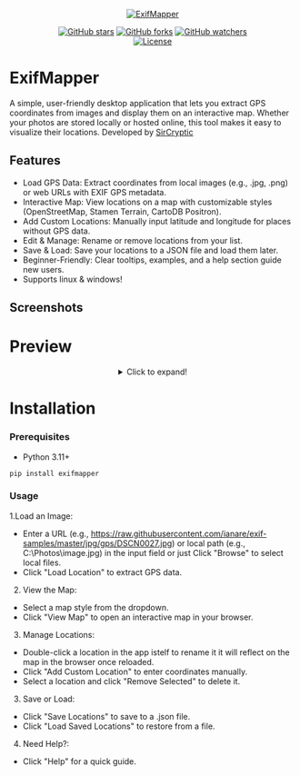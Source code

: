 
<p align="center">
  <a href="https://github.com/sircryptic/exifmapper">
    <img src="https://github.com/user-attachments/assets/953ae98b-b3ff-4d16-b98e-9a2dbfca0fc0" alt="ExifMapper"
    onmouseover="this.style.transform='scale(1.05)'; this.style.opacity='0.8';" 
    onmouseout="this.style.transform='scale(1)'; this.style.opacity='1';">
  </a>

<div align="center">
    <a href="https://github.com/sircryptic/exifmapper/stargazers"><img src="https://img.shields.io/github/stars/sircryptic/exifmapper.svg" alt="GitHub stars"></a>
    <a href="https://github.com/sircryptic/exifmapper/network"><img src="https://img.shields.io/github/forks/sircryptic/exifmapper.svg" alt="GitHub forks"></a>
    <a href="https://github.com/sircryptic/exifmapper/watchers"><img src="https://img.shields.io/github/watchers/sircryptic/exifmapper.svg?style=social" alt="GitHub watchers"></a>
    <br>
    <a href="https://github.com/SirCryptic/exifmapper/blob/main/LICENSE"><img src="https://img.shields.io/badge/license-MIT-green.svg" alt="License"></a>
</div>

# ExifMapper

A simple, user-friendly desktop application that lets you extract GPS coordinates from images and display them on an interactive map. Whether your photos are stored locally or hosted online, this tool makes it easy to visualize their locations.
Developed by [SirCryptic](https://github.com/SirCryptic)

## Features
- Load GPS Data: Extract coordinates from local images (e.g., .jpg, .png) or web URLs with EXIF GPS metadata.
- Interactive Map: View locations on a map with customizable styles (OpenStreetMap, Stamen Terrain, CartoDB Positron).
- Add Custom Locations: Manually input latitude and longitude for places without GPS data.
- Edit & Manage: Rename or remove locations from your list.
- Save & Load: Save your locations to a JSON file and load them later.
- Beginner-Friendly: Clear tooltips, examples, and a help section guide new users.
- Supports linux & windows!

## Screenshots
<h1 align="left">Preview</h1>

<center>

<details>
  <summary>Click to expand!</summary>

### Main Interface
![interface](https://github.com/user-attachments/assets/d78bf766-9c08-4deb-847b-a89f32a3e34e)



### Map View
Interactive map displayed in the browser.
![distance](https://github.com/user-attachments/assets/bc7a6d1e-6047-47e2-a4d1-2fea50f31df5)
![heat](https://github.com/user-attachments/assets/5bf115a0-0eba-499a-b6a7-2233a302b11b)
![i-main](https://github.com/user-attachments/assets/2f5a7435-5d24-4f11-908f-1fbe844fb377)

</center>


# Installation
### Prerequisites
- Python 3.11+

```
pip install exifmapper
```

### Usage
1.Load an Image:
* Enter a URL (e.g., https://raw.githubusercontent.com/ianare/exif-samples/master/jpg/gps/DSCN0027.jpg) or local path (e.g., C:\Photos\image.jpg) in the input field or just Click "Browse" to select local files.
* Click "Load Location" to extract GPS data.
2. View the Map:
* Select a map style from the dropdown.
* Click "View Map" to open an interactive map in your browser.
3. Manage Locations:
* Double-click a location in the app istelf to rename it it will reflect on the map in the browser once reloaded.
* Click "Add Custom Location" to enter coordinates manually.
* Select a location and click "Remove Selected" to delete it.
3. Save or Load:
* Click "Save Locations" to save to a .json file.
* Click "Load Saved Locations" to restore from a file.
4. Need Help?:
* Click "Help" for a quick guide.
